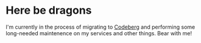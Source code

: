 # Here be dragons

I'm currently in the process of migrating to [Codeberg][codeberg] and performing some long-needed maintenence on my services and other things. Bear with me!

[codeberg]: https://codeberg.org/espi "Codeberg"
